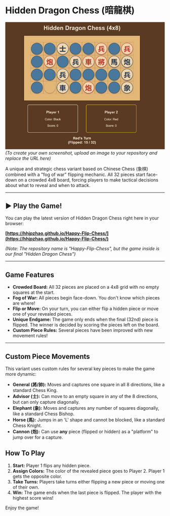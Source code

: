 # Hidden Dragon Chess (暗龍棋)

![Game Screenshot](https://github.com/HHJPZhao/Hidden-Dragon-Chess-/blob/main/Hidden-Dragon-Chess.jpg) 
*(To create your own screenshot, upload an image to your repository and replace the URL here)*

A unique and strategic chess variant based on Chinese Chess (象棋) combined with a "fog of war" flipping mechanic. All 32 pieces start face-down on a crowded 4x8 board, forcing players to make tactical decisions about what to reveal and when to attack.

---

## ▶️ Play the Game!

You can play the latest version of Hidden Dragon Chess right here in your browser:

**[https://hhjpzhao.github.io/Happy-Flip-Chess/](https://hhjpzhao.github.io/Happy-Flip-Chess/)**

*(Note: The repository name is "Happy-Flip-Chess", but the game inside is our final "Hidden Dragon Chess")*

---

## Game Features

* **Crowded Board:** All 32 pieces are placed on a 4x8 grid with no empty squares at the start.
* **Fog of War:** All pieces begin face-down. You don't know which pieces are where!
* **Flip or Move:** On your turn, you can either flip a hidden piece or move one of your revealed pieces.
* **Unique Endgame:** The game only ends when the final (32nd) piece is flipped. The winner is decided by scoring the pieces left on the board.
* **Custom Piece Rules:** Several pieces have been improved with new movement rules!

---

## Custom Piece Movements

This variant uses custom rules for several key pieces to make the game more dynamic:

* **General (將/帥):** Moves and captures one square in all 8 directions, like a standard Chess King.
* **Advisor (士):** Can move to an empty square in any of the 8 directions, but can only capture diagonally.
* **Elephant (象):** Moves and captures any number of squares diagonally, like a standard Chess Bishop.
* **Horse (馬):** Jumps in an 'L' shape and cannot be blocked, like a standard Chess Knight.
* **Cannon (炮):** Can use **any** piece (flipped or hidden) as a "platform" to jump over for a capture.

## How To Play

1.  **Start:** Player 1 flips any hidden piece.
2.  **Assign Colors:** The color of the revealed piece goes to Player 2. Player 1 gets the opposite color.
3.  **Take Turns:** Players take turns either flipping a new piece or moving one of their own.
4.  **Win:** The game ends when the last piece is flipped. The player with the highest score wins!

Enjoy the game!
